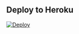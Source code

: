 ## Deploy to Heroku

[![Deploy](https://www.herokucdn.com/deploy/button.svg)](https://heroku.com/deploy?template=https://github.com/itspriyo/Music_Player/tree/master)
